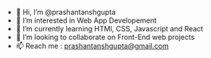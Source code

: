 - 👋 Hi, I’m @prashantanshgupta
- 👀 I’m interested in Web App Developement
- 🌱 I’m currently learning HTMl, CSS, Javascript and React
- 💞️ I’m looking to collaborate on Front-End web projects
- 📫 Reach me : prashantanshgupta@gmail.com

<!---
prashantanshgupta/prashantanshgupta is a ✨ special ✨ repository because its `README.md` (this file) appears on your GitHub profile.
You can click the Preview link to take a look at your changes.
--->
